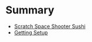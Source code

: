 # Summary

* [Scratch Space Shooter Sushi](scratch-space-shooter-sushi.md)
* [Getting Setup](README.md)

